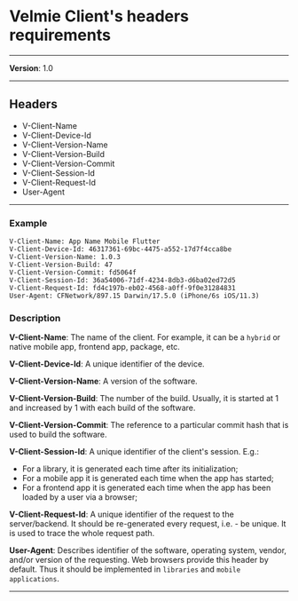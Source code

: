 # Velmie Client's headers requirements

---

**Version**: 1.0

---

## Headers

* V-Client-Name
* V-Client-Device-Id
* V-Client-Version-Name
* V-Client-Version-Build
* V-Client-Version-Commit
* V-Client-Session-Id
* V-Client-Request-Id
* User-Agent

---

### Example

```
V-Client-Name: App Name Mobile Flutter
V-Client-Device-Id: 46317361-69bc-4475-a552-17d7f4cca8be
V-Client-Version-Name: 1.0.3
V-Client-Version-Build: 47
V-Client-Version-Commit: fd5064f
V-Client-Session-Id: 36a54006-71df-4234-8db3-d6ba02ed72d5
V-Client-Request-Id: fd4c197b-eb02-4568-a0ff-9f0e31284831
User-Agent: CFNetwork/897.15 Darwin/17.5.0 (iPhone/6s iOS/11.3)
```

### Description

**V-Client-Name**: The name of the client. For example, it can be a `hybrid` or native mobile app, frontend app, package, etc.

**V-Client-Device-Id**: A unique identifier of the device.

**V-Client-Version-Name**: A version of the software.

**V-Client-Version-Build**: The number of the build. Usually, it is started at 1 and increased by 1 with each build of the software.

**V-Client-Version-Commit**: The reference to a particular commit hash that is used to build the software.

**V-Client-Session-Id**: A unique identifier of the client's session. E.g.:

* For a library, it is generated each time after its initialization;
* For a mobile app it is generated each time when the app has started;
* For a frontend app it is generated each time  when the app has been loaded by a user via a browser;

**V-Client-Request-Id**: A unique identifier of the request to the server/backend. It should be re-generated every request, i.e. - be unique. It is used to trace the whole request path.

**User-Agent**: Describes identifier of the software, operating system, vendor, and/or version of the requesting. Web browsers provide this header by default.  Thus it should be implemented in `libraries` and `mobile applications`.

---

